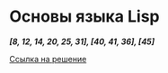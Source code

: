 # Основы языка Lisp
  ***[8, 12, 14, 20, 25, 31], [40, 41, 36], [45]***
  

[Ссылка на решение](https://rextester.com/NYYC18551)
